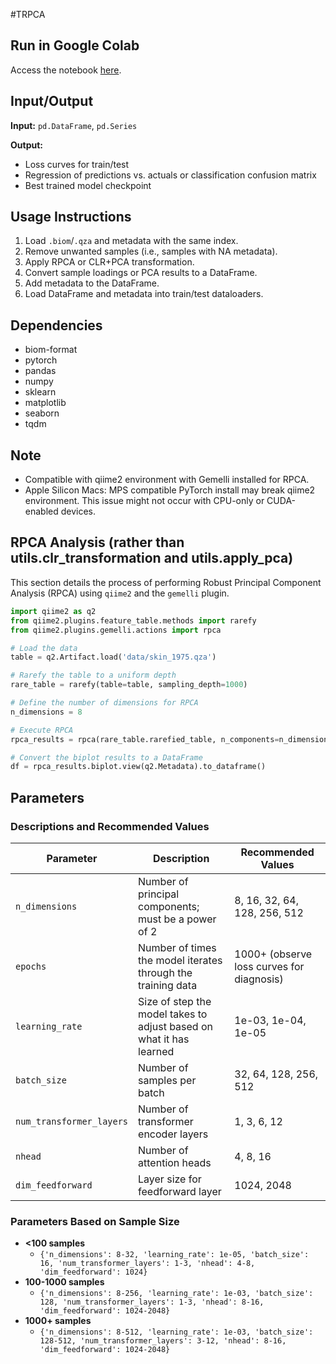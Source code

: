 #TRPCA

## Run in Google Colab
Access the notebook [here]([https://drive.google.com/file/d/1HoLVNs7WaQwUKwb-KLntuEz1Nq9gCYEg/view?usp=sharing](https://colab.research.google.com/drive/1XfSXCgnnrLq-FxiLTRVTDME458IyRDu-?usp=sharing)).

## Input/Output
**Input:** `pd.DataFrame`, `pd.Series`

**Output:**
- Loss curves for train/test
- Regression of predictions vs. actuals or classification confusion matrix
- Best trained model checkpoint

## Usage Instructions
1. Load `.biom`/`.qza` and metadata with the same index.
2. Remove unwanted samples (i.e., samples with NA metadata).
3. Apply RPCA or CLR+PCA transformation.
4. Convert sample loadings or PCA results to a DataFrame.
5. Add metadata to the DataFrame.
6. Load DataFrame and metadata into train/test dataloaders.

## Dependencies
- biom-format
- pytorch
- pandas
- numpy
- sklearn
- matplotlib
- seaborn
- tqdm

## Note
- Compatible with qiime2 environment with Gemelli installed for RPCA.
- Apple Silicon Macs: MPS compatible PyTorch install may break qiime2 environment. This issue might not occur with CPU-only or CUDA-enabled devices.

## RPCA Analysis (rather than utils.clr_transformation and utils.apply_pca)

This section details the process of performing Robust Principal Component Analysis (RPCA) using `qiime2` and the `gemelli` plugin.

```python
import qiime2 as q2
from qiime2.plugins.feature_table.methods import rarefy
from qiime2.plugins.gemelli.actions import rpca

# Load the data
table = q2.Artifact.load('data/skin_1975.qza')

# Rarefy the table to a uniform depth
rare_table = rarefy(table=table, sampling_depth=1000)

# Define the number of dimensions for RPCA
n_dimensions = 8

# Execute RPCA
rpca_results = rpca(rare_table.rarefied_table, n_components=n_dimensions, min_feature_frequency=5)

# Convert the biplot results to a DataFrame
df = rpca_results.biplot.view(q2.Metadata).to_dataframe()

```


## Parameters
### Descriptions and Recommended Values
| Parameter             | Description                                      | Recommended Values                               |
|-----------------------|--------------------------------------------------|--------------------------------------------------|
| `n_dimensions`        | Number of principal components; must be a power of 2 | 8, 16, 32, 64, 128, 256, 512                     |
| `epochs`              | Number of times the model iterates through the training data | 1000+ (observe loss curves for diagnosis)        |
| `learning_rate`       | Size of step the model takes to adjust based on what it has learned | 1e-03, 1e-04, 1e-05                              |
| `batch_size`          | Number of samples per batch                     | 32, 64, 128, 256, 512                             |
| `num_transformer_layers` | Number of transformer encoder layers          | 1, 3, 6, 12                                       |
| `nhead`               | Number of attention heads                       | 4, 8, 16                                          |
| `dim_feedforward`     | Layer size for feedforward layer                | 1024, 2048                                        |

### Parameters Based on Sample Size
- **<100 samples**
  - `{'n_dimensions': 8-32, 'learning_rate': 1e-05, 'batch_size': 16, 'num_transformer_layers': 1-3, 'nhead': 4-8, 'dim_feedforward': 1024}`
- **100-1000 samples**
  - `{'n_dimensions': 8-256, 'learning_rate': 1e-03, 'batch_size': 128, 'num_transformer_layers': 1-3, 'nhead': 8-16, 'dim_feedforward': 1024-2048}`
- **1000+ samples**
  - `{'n_dimensions': 8-512, 'learning_rate': 1e-03, 'batch_size': 128-512, 'num_transformer_layers': 3-12, 'nhead': 8-16, 'dim_feedforward': 1024-2048}`
